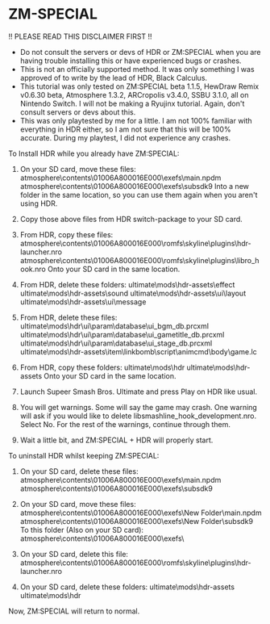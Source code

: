 # ZM-SPECIAL
!! PLEASE READ THIS DISCLAIMER FIRST !!

- Do not consult the servers or devs of HDR or ZM:SPECIAL when you are having trouble installing this or have experienced bugs or crashes.
- This is not an officially supported method. It was only something I was approved of to write by the lead of HDR, Black Calculus.
- This tutorial was only tested on ZM:SPECIAL beta 1.1.5, HewDraw Remix v0.6.30 beta, Atmosphere 1.3.2, ARCropolis v3.4.0, SSBU 3.1.0, all on Nintendo Switch.
I will not be making a Ryujinx tutorial. Again, don't consult servers or devs about this.
- This was only playtested by me for a little. I am not 100% familiar with everything in HDR either, so I am not sure that this will be 100% accurate.
During my playtest, I did not experience any crashes.



To Install HDR while you already have ZM:SPECIAL:

1. On your SD card, move these files:
atmosphere\contents\01006A800016E000\exefs\main.npdm
atmosphere\contents\01006A800016E000\exefs\subsdk9
Into a new folder in the same location, so you can use them again when you aren't using HDR.

2. Copy those above files from HDR switch-package to your SD card.

3. From HDR, copy these files:
atmosphere\contents\01006A800016E000\romfs\skyline\plugins\hdr-launcher.nro
atmosphere\contents\01006A800016E000\romfs\skyline\plugins\libro_hook.nro
Onto your SD card in the same location.

4. From HDR, delete these folders:
ultimate\mods\hdr-assets\effect
ultimate\mods\hdr-assets\sound
ultimate\mods\hdr-assets\ui\layout
ultimate\mods\hdr-assets\ui\message

5. From HDR, delete these files:
ultimate\mods\hdr\ui\param\database\ui_bgm_db.prcxml
ultimate\mods\hdr\ui\param\database\ui_gametitle_db.prcxml
ultimate\mods\hdr\ui\param\database\ui_stage_db.prcxml
ultimate\mods\hdr-assets\item\linkbomb\script\animcmd\body\game.lc

6. From HDR, copy these folders:
ultimate\mods\hdr
ultimate\mods\hdr-assets
Onto your SD card in the same location.

7. Launch Supeer Smash Bros. Ultimate and press Play on HDR like usual.

8. You will get warnings.
Some will say the game may crash.
One warning will ask if you would like to delete libsmashline_hook_development.nro. Select No.
For the rest of the warnings, continue through them.

9. Wait a little bit, and ZM:SPECIAL + HDR will properly start.



To uninstall HDR whilst keeping ZM:SPECIAL:

1. On your SD card, delete these files:
atmosphere\contents\01006A800016E000\exefs\main.npdm
atmosphere\contents\01006A800016E000\exefs\subsdk9

2. On your SD card, move these files:
atmosphere\contents\01006A800016E000\exefs\New Folder\main.npdm
atmosphere\contents\01006A800016E000\exefs\New Folder\subsdk9
To this folder (Also on your SD card):
atmosphere\contents\01006A800016E000\exefs\

3. On your SD card, delete this file:
atmosphere\contents\01006A800016E000\romfs\skyline\plugins\hdr-launcher.nro

4. On your SD card, delete these folders:
ultimate\mods\hdr-assets
ultimate\mods\hdr

Now, ZM:SPECIAL will return to normal.
